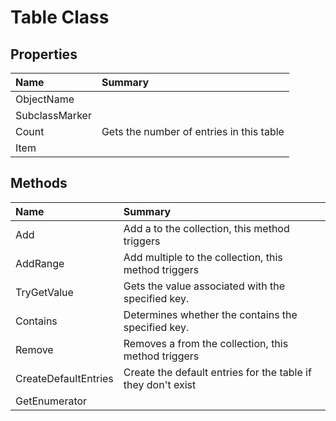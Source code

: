 # Table<T> Class



## Properties

| Name | Summary | 
| :- | :- | 
| ObjectName |  | 
| SubclassMarker |  | 
| Count | Gets the number of entries in this table | 
| Item |  | 

## Methods

| Name | Summary | 
| :- | :- | 
| Add | Add a <see cref="T:ACadSharp.Tables.TableEntry" /> to the collection, this method triggers <see cref="E:ACadSharp.Tables.Collections.Table`1.OnAdd" /> | 
| AddRange | Add multiple <see cref="T:ACadSharp.Tables.TableEntry" /> to the collection, this method triggers <see cref="E:ACadSharp.Tables.Collections.Table`1.OnAdd" /> | 
| TryGetValue | Gets the value associated with the specified key. | 
| Contains | Determines whether the <see cref="T:ACadSharp.Tables.Collections.Table`1" /> contains the specified key. | 
| Remove | Removes a <see cref="T:ACadSharp.Tables.TableEntry" /> from the collection, this method triggers <see cref="E:ACadSharp.Tables.Collections.Table`1.OnRemove" /> | 
| CreateDefaultEntries | Create the default entries for the table if they don't exist | 
| GetEnumerator |  | 

